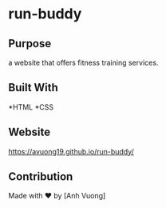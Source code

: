 # run-buddy
## Purpose
a website that offers fitness training services.
## Built With
*HTML
*CSS
## Website
https://avuong19.github.io/run-buddy/
## Contribution 

Made with ❤️ by [Anh Vuong]
